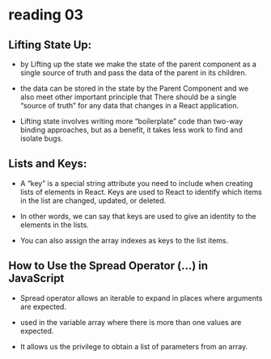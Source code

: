 # reading 03


## Lifting State Up:

* by Lifting up the state we make the state of the parent component as a single source of truth and pass the data of the parent in its children.

* the data can be stored in the state by the Parent Component and we also meet other important principle that There should be a single “source of truth” for any data that changes in a React application.

* Lifting state involves writing more “boilerplate” code than two-way binding approaches, but as a benefit, it takes less work to find and isolate bugs. 



## Lists and Keys:

* A “key” is a special string attribute you need to include when creating lists of elements in React. Keys are used to React to identify which items in the list are changed, updated, or deleted.

*  In other words, we can say that keys are used to give an identity to the elements in the lists. 

* You can also assign the array indexes as keys to the list items.


## How to Use the Spread Operator (…) in JavaScript

* Spread operator allows an iterable to expand in places where arguments are expected.

* used in the variable array where there is more than one values are expected.

*  It allows us the privilege to obtain a list of parameters from an array. 